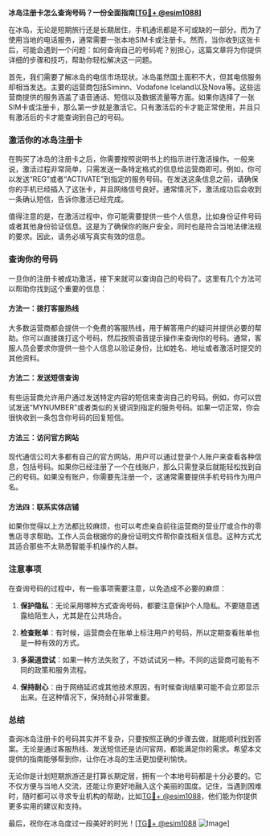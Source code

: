 **冰岛注册卡怎么查询号码？一份全面指南[[TG💪+ @esim1088](https://t.me/s/esim1088)]**

在冰岛，无论是短期旅行还是长期居住，手机通讯都是不可或缺的一部分。而为了使用当地的电话服务，通常需要一张本地SIM卡或注册卡。然而，当你收到这张卡后，可能会遇到一个问题：如何查询自己的号码呢？别担心，这篇文章将为你提供详细的步骤和技巧，帮助你轻松解决这一问题。

首先，我们需要了解冰岛的电信市场现状。冰岛虽然国土面积不大，但其电信服务却相当发达。主要的运营商包括Siminn、Vodafone Iceland以及Nova等。这些运营商提供的服务涵盖了语音通话、短信以及数据流量等方面。如果你选择了一张SIM卡或注册卡，那么第一步就是激活它。只有激活后的卡才能正常使用，并且只有激活后的卡才能查询到自己的号码。

### **激活你的冰岛注册卡**

在购买了冰岛的注册卡之后，你需要按照说明书上的指示进行激活操作。一般来说，激活过程非常简单，只需发送一条特定格式的信息给运营商即可。例如，你可以发送“REG”或者“ACTIVATE”到指定的服务号码。在发送这条信息之前，请确保你的手机已经插入了这张卡，并且网络信号良好。通常情况下，激活成功后会收到一条确认短信，告诉你激活已经完成。

值得注意的是，在激活过程中，你可能需要提供一些个人信息，比如身份证件号码或者其他身份验证信息。这是为了确保你的账户安全，同时也是符合当地法律法规的要求。因此，请务必填写真实有效的信息。

### **查询你的号码**

一旦你的注册卡被成功激活，接下来就可以查询自己的号码了。这里有几个方法可以帮助你找到这个重要的信息：

#### **方法一：拨打客服热线**
大多数运营商都会提供一个免费的客服热线，用于解答用户的疑问并提供必要的帮助。你可以直接拨打这个号码，然后按照语音提示操作来查询你的号码。通常，客服人员会要求你提供一些个人信息以验证身份，比如姓名、地址或者激活时提交的其他资料。

#### **方法二：发送短信查询**
有些运营商允许用户通过发送特定内容的短信来查询自己的号码。例如，你可以尝试发送“MYNUMBER”或者类似的关键词到指定的服务号码。如果一切正常，你会很快收到一条包含你号码的回复短信。

#### **方法三：访问官方网站**
现代通信公司大多都有自己的官方网站，用户可以通过登录个人账户来查看各种信息，包括号码。如果你已经注册了一个在线账户，那么只需登录后就能轻松找到自己的号码。如果没有账户，你需要先注册一个，这通常需要提供手机号码作为用户名。

#### **方法四：联系实体店铺**
如果你觉得以上方法都比较麻烦，也可以考虑亲自前往运营商的营业厅或合作的零售店寻求帮助。工作人员会根据你的身份证明文件帮你查找相关信息。这种方式尤其适合那些不太熟悉智能手机操作的人群。

### **注意事项**

在查询号码的过程中，有一些事项需要注意，以免造成不必要的麻烦：

1. **保护隐私**：无论采用哪种方式查询号码，都要注意保护个人隐私。不要随意透露给陌生人，尤其是在公共场合。
   
2. **检查账单**：有时候，运营商会在账单上标注用户的号码，所以定期查看账单也是一种有效的方式。
   
3. **多渠道尝试**：如果一种方法失败了，不妨试试另一种。不同的运营商可能有不同的政策和服务流程。

4. **保持耐心**：由于网络延迟或其他技术原因，有时候查询结果可能不会立即显示出来。在这种情况下，保持耐心非常重要。

### **总结**

查询冰岛注册卡的号码其实并不复杂，只要按照正确的步骤去做，就能顺利找到答案。无论是通过客服热线、发送短信还是访问官网，都能满足你的需求。希望本文提供的指南能够帮到你，让你在冰岛的生活更加便利愉快。

无论你是计划短期旅游还是打算长期定居，拥有一个本地号码都是十分必要的。它不仅方便与当地人交流，还能让你更好地融入这个美丽的国度。记住，当遇到困难时，随时都可以寻求专业机构的帮助，比如[TG💪+ @esim1088](https://t.me/s/esim1088)，他们能为你提供更多实用的建议和支持。

最后，祝你在冰岛度过一段美好的时光！[[TG💪+ @esim1088](https://t.me/s/esim1088) ![Image](https://i.postimg.cc/4NQfJmqS/Snipaste-2025-05-13-00-14-12.png)]